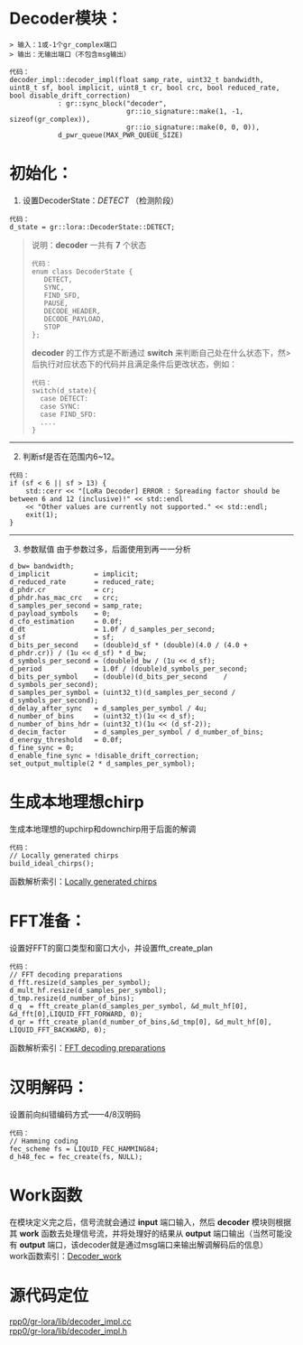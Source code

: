 # Decoder模块：
	> 输入：1或-1个gr_complex端口  
	> 输出：无输出端口（不包含msg输出）  
```
代码：
decoder_impl::decoder_impl(float samp_rate, uint32_t bandwidth, uint8_t sf, bool implicit, uint8_t cr, bool crc, bool reduced_rate, bool disable_drift_correction)
            : gr::sync_block("decoder",
                             gr::io_signature::make(1, -1, sizeof(gr_complex)),
                             gr::io_signature::make(0, 0, 0)),
            d_pwr_queue(MAX_PWR_QUEUE_SIZE)
```
# 初始化：
1. 设置DecoderState：_DETECT_ （检测阶段）  
```
代码：
d_state = gr::lora::DecoderState::DETECT;
```
> 说明：__decoder__ 一共有 __7__ 个状态 
>``` 
>代码：
>enum class DecoderState {
>    DETECT,
>    SYNC,
>    FIND_SFD,
>    PAUSE,
>    DECODE_HEADER,
>    DECODE_PAYLOAD,
>    STOP
>};
>```
>__decoder__ 的工作方式是不断通过 __switch__ 来判断自己处在什么状态下，然>后执行对应状态下的代码并且满足条件后更改状态，例如：  
>```
>代码：
>switch(d_state){
>	case DETECT:
>	case SYNC:
>	case FIND_SFD:
>	....
>}
>```
***
2. 判断sf是否在范围内6~12。
```
代码：
if (sf < 6 || sf > 13) {
    std::cerr << "[LoRa Decoder] ERROR : Spreading factor should be between 6 and 12 (inclusive)!" << std::endl
    << "Other values are currently not supported." << std::endl;
    exit(1);
}
```
***
3. 参数赋值
由于参数过多，后面使用到再一一分析
```
d_bw= bandwidth;
d_implicit           = implicit;
d_reduced_rate       = reduced_rate;
d_phdr.cr            = cr;
d_phdr.has_mac_crc   = crc;
d_samples_per_second = samp_rate;
d_payload_symbols    = 0;
d_cfo_estimation     = 0.0f;
d_dt                 = 1.0f / d_samples_per_second;
d_sf                 = sf;
d_bits_per_second    = (double)d_sf * (double)(4.0 / (4.0 + d_phdr.cr)) / (1u << d_sf) * d_bw;
d_symbols_per_second = (double)d_bw / (1u << d_sf);
d_period             = 1.0f / (double)d_symbols_per_second;
d_bits_per_symbol    = (double)(d_bits_per_second    / d_symbols_per_second);
d_samples_per_symbol = (uint32_t)(d_samples_per_second / d_symbols_per_second);
d_delay_after_sync   = d_samples_per_symbol / 4u;
d_number_of_bins     = (uint32_t)(1u << d_sf);
d_number_of_bins_hdr = (uint32_t)(1u << (d_sf-2));
d_decim_factor       = d_samples_per_symbol / d_number_of_bins;
d_energy_threshold   = 0.0f;
d_fine_sync = 0;
d_enable_fine_sync = !disable_drift_correction;
set_output_multiple(2 * d_samples_per_symbol);
```


# 生成本地理想chirp
生成本地理想的upchirp和downchirp用于后面的解调
```
代码：
// Locally generated chirps
build_ideal_chirps();
```
函数解析索引：[Locally generated chirps](https://github.com/ZKevin-an/my_Note/tree/master/gr-lora/Locally_generated_chirps.md)

# FFT准备：
设置好FFT的窗口类型和窗口大小，并设置fft_create_plan
```
代码：
// FFT decoding preparations
d_fft.resize(d_samples_per_symbol);
d_mult_hf.resize(d_samples_per_symbol);
d_tmp.resize(d_number_of_bins);
d_q  = fft_create_plan(d_samples_per_symbol, &d_mult_hf[0], &d_fft[0],LIQUID_FFT_FORWARD, 0);
d_qr = fft_create_plan(d_number_of_bins,&d_tmp[0], &d_mult_hf[0], LIQUID_FFT_BACKWARD, 0);
```
函数解析索引：[FFT decoding preparations](https://github.com/ZKevin-an/my_Note/tree/master/gr-lora/FFT_decoding_preparations.md)

# 汉明解码：
设置前向纠错编码方式——4/8汉明码
```
代码：
// Hamming coding
fec_scheme fs = LIQUID_FEC_HAMMING84;
d_h48_fec = fec_create(fs, NULL);
```
# Work函数
在模块定义完之后，信号流就会通过 __input__ 端口输入，然后 __decoder__ 模块则根据其 __work__ 函数去处理信号流，并将处理好的结果从 __output__ 端口输出（当然可能没有 __output__ 端口，该decoder就是通过msg端口来输出解调解码后的信息）   
work函数索引：[Decoder_work](https://github.com/ZKevin-an/my_Note/tree/master/gr-lora/Decoder_work.md)

# 源代码定位
[rpp0/gr-lora/lib/decoder_impl.cc](https://github.com/rpp0/gr-lora/blob/master/lib/decoder_impl.cc)  
[rpp0/gr-lora/lib/decoder_impl.h](https://github.com/rpp0/gr-lora/blob/master/lib/decoder_impl.h)  